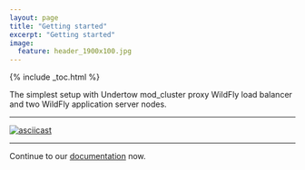 ```yaml
---
layout: page
title: "Getting started"
excerpt: "Getting started"
image:
  feature: header_1900x100.jpg
---
```


{% include _toc.html %}

The simplest setup with Undertow mod_cluster proxy WildFly load balancer and two WildFly application server nodes.

---

[![asciicast](https://asciinema.org/a/48420.png)](https://asciinema.org/a/48420)

---

Continue to our [documentation](https://docs.modcluster.io/) now.


